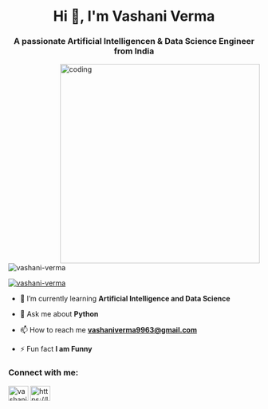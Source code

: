 <h1 align="center">Hi 👋, I'm Vashani Verma</h1>
<h3 align="center">A passionate Artificial Intelligencen & Data Science Engineer from India</h3>
<img align="right" alt="coding" width="400" src="https://user-images.githubusercontent.com/125878564/258871853-20e24ac8-354d-4ec0-8f25-ef158aec9420.gif">

<p align="left"> <img src="https://komarev.com/ghpvc/?username=vashani-verma&label=Profile%20views&color=0e75b6&style=flat" alt="vashani-verma" /> </p>

<p align="left"> <a href="https://github.com/ryo-ma/github-profile-trophy"><img src="https://github-profile-trophy.vercel.app/?username=vashani-verma" alt="vashani-verma" /></a> </p>

- 🌱 I’m currently learning **Artificial Intelligence and Data Science**

- 💬 Ask me about **Python**

- 📫 How to reach me **vashaniverma9963@gmail.com**

- ⚡ Fun fact **I am Funny**

<h3 align="left">Connect with me:</h3>
<p align="left">
<a href="https://linkedin.com/in/vashani-verma" target="blank"><img align="center" src="https://raw.githubusercontent.com/rahuldkjain/github-profile-readme-generator/master/src/images/icons/Social/linked-in-alt.svg" alt="vashani-verma" height="30" width="40" /></a>
<a href="https://www.leetcode.com/https://leetcode.com/vashani/" target="blank"><img align="center" src="https://raw.githubusercontent.com/rahuldkjain/github-profile-readme-generator/master/src/images/icons/Social/leet-code.svg" alt="https://leetcode.com/vashani/" height="30" width="40" /></a>
</p>

